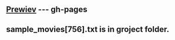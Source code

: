 ## [Prewiev](https://onefun1.github.io/movie-info-app-react/) --- gh-pages

## sample_movies[756].txt is in groject folder.
